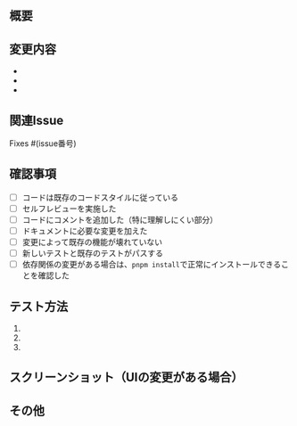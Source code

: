 ## 概要
<!-- このPRで行った変更の概要を記載してください -->

## 変更内容
<!-- 変更内容を箇条書きで記載してください -->
- 
- 
- 

## 関連Issue
<!-- 関連するIssueがある場合は記載してください -->
Fixes #(issue番号)

## 確認事項
<!-- 該当する項目にチェックを入れてください -->
- [ ] コードは既存のコードスタイルに従っている
- [ ] セルフレビューを実施した
- [ ] コードにコメントを追加した（特に理解しにくい部分）
- [ ] ドキュメントに必要な変更を加えた
- [ ] 変更によって既存の機能が壊れていない
- [ ] 新しいテストと既存のテストがパスする
- [ ] 依存関係の変更がある場合は、`pnpm install`で正常にインストールできることを確認した

## テスト方法
<!-- このPRをテストする方法を記載してください -->
1. 
2. 
3. 

## スクリーンショット（UIの変更がある場合）
<!-- UIの変更がある場合は、変更前後のスクリーンショットを追加してください -->

## その他
<!-- その他、レビュアーに伝えたいことがあれば記載してください -->